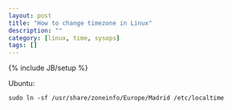```yaml
---
layout: post
title: "How to change timezone in Linux"
description: ""
category: [linux, time, sysops]
tags: []
---
```

{% include JB/setup %}


Ubuntu:

    sudo ln -sf /usr/share/zoneinfo/Europe/Madrid /etc/localtime


